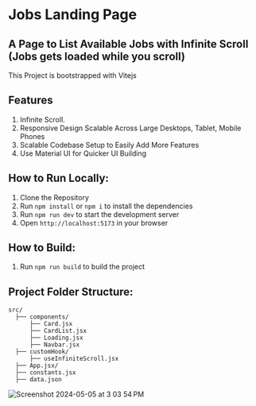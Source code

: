 # Jobs Landing Page

## A Page to List Available Jobs with Infinite Scroll (Jobs gets loaded while you scroll)

This Project is bootstrapped with Vitejs

## Features

1. Infinite Scroll.
2. Responsive Design Scalable Across Large Desktops, Tablet, Mobile Phones
3. Scalable Codebase Setup to Easily Add More Features
4. Use Material UI for Quicker UI Building

## How to Run Locally:

1. Clone the Repository
2. Run `npm install` or `npm i` to install the dependencies
3. Run `npm run dev` to start the development server
4. Open `http://localhost:5173` in your browser

## How to Build:

1. Run `npm run build` to build the project

## Project Folder Structure:

```
src/
  ├── components/
      ├── Card.jsx
      ├── CardList.jsx
      ├── Loading.jsx
      ├── Navbar.jsx
  ├── customHook/
      ├── useInfiniteScroll.jsx
  ├── App.jsx/
  ├── constants.jsx
  ├── data.json
```

![Screenshot 2024-05-05 at 3 03 54 PM](https://github.com/Akshayone8/weekday-assignment/assets/62467248/18f7e2df-0e81-49a2-99b3-826c3be6bdb9)

